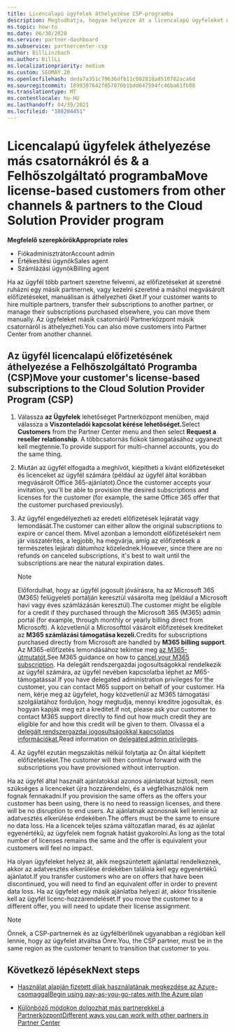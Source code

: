 ```yaml
---
title: Licencalapú ügyfelek áthelyezése CSP-programba
description: Megtudhatja, hogyan helyezze át a licencalapú ügyfeleket más csatornákról vagy egy másik partnerről a Felhőszolgáltató (CSP) programba a Partnerközpont.
ms.topic: how-to
ms.date: 06/30/2020
ms.service: partner-dashboard
ms.subservice: partnercenter-csp
author: BillLinzbach
ms.author: BillLi
ms.localizationpriority: medium
ms.custom: SEOMAY.20
ms.openlocfilehash: deda7a351c79636dfb11c002810a8510782aca6d
ms.sourcegitcommit: 1899307642f057070b1bdd647594fc46ba61fb08
ms.translationtype: MT
ms.contentlocale: hu-HU
ms.lasthandoff: 04/30/2021
ms.locfileid: "108284451"
---
```

# <a name="move-license-based-customers-from-other-channels--partners-to-the-cloud-solution-provider-program"></a><span data-ttu-id="e8378-103">Licencalapú ügyfelek áthelyezése más csatornákról és & a Felhőszolgáltató programba</span><span class="sxs-lookup"><span data-stu-id="e8378-103">Move license-based customers from other channels & partners to the Cloud Solution Provider program</span></span>

<span data-ttu-id="e8378-104">**Megfelelő szerepkörök**</span><span class="sxs-lookup"><span data-stu-id="e8378-104">**Appropriate roles**</span></span>

- <span data-ttu-id="e8378-105">Fiókadminisztrátor</span><span class="sxs-lookup"><span data-stu-id="e8378-105">Account admin</span></span>
- <span data-ttu-id="e8378-106">Értékesítési ügynök</span><span class="sxs-lookup"><span data-stu-id="e8378-106">Sales agent</span></span>
- <span data-ttu-id="e8378-107">Számlázási ügynök</span><span class="sxs-lookup"><span data-stu-id="e8378-107">Billing agent</span></span>

<span data-ttu-id="e8378-108">Ha az ügyfél több partnert szeretne felvenni, az előfizetéseket át szeretné ruházni egy másik partnernek, vagy kezelni szeretné a máshol megvásárolt előfizetéseket, manuálisan is áthelyezheti őket.</span><span class="sxs-lookup"><span data-stu-id="e8378-108">If your customer wants to hire multiple partners, transfer their subscriptions to another partner, or manage their subscriptions purchased elsewhere, you can move them manually.</span></span> <span data-ttu-id="e8378-109">Az ügyfeleket másik csatornáról Partnerközpont másik csatornáról is áthelyezheti.</span><span class="sxs-lookup"><span data-stu-id="e8378-109">You can also move customers into Partner Center from another channel.</span></span>

## <a name="move-your-customers-license-based-subscriptions-to-the-cloud-solution-provider-program-csp"></a><span data-ttu-id="e8378-110">Az ügyfél licencalapú előfizetésének áthelyezése a Felhőszolgáltató Programba (CSP)</span><span class="sxs-lookup"><span data-stu-id="e8378-110">Move your customer's license-based subscriptions to the Cloud Solution Provider Program (CSP)</span></span>

1. <span data-ttu-id="e8378-111">Válassza **az Ügyfelek** lehetőséget Partnerközpont menüben, majd válassza a **Viszonteladói kapcsolat kérése lehetőséget.**</span><span class="sxs-lookup"><span data-stu-id="e8378-111">Select **Customers** from the Partner Center menu and then select **Request a reseller relationship**.</span></span> <span data-ttu-id="e8378-112">A többcsatornás fiókok támogatásához ugyanezt kell megtennie.</span><span class="sxs-lookup"><span data-stu-id="e8378-112">To provide support for multi-channel accounts, you do the same thing.</span></span>

2. <span data-ttu-id="e8378-113">Miután az ügyfél elfogadta a meghívót, kiépítheti a kívánt előfizetéseket és licenceket az ügyfél számára (például az ügyfél által korábban megvásárolt Office 365-ajánlatot).</span><span class="sxs-lookup"><span data-stu-id="e8378-113">Once the customer accepts your invitation, you'll be able to provision the desired subscriptions and licenses for the customer (for example, the same Office 365 offer that the customer purchased previously).</span></span>

3. <span data-ttu-id="e8378-114">Az ügyfél engedélyezheti az eredeti előfizetések lejáratát vagy lemondását.</span><span class="sxs-lookup"><span data-stu-id="e8378-114">The customer can either allow the original subscriptions to expire or cancel them.</span></span> <span data-ttu-id="e8378-115">Mivel azonban a lemondott előfizetésekért nem jár visszatérítés, a legjobb, ha megvárja, amíg az előfizetések a természetes lejárati dátumhoz közelednek.</span><span class="sxs-lookup"><span data-stu-id="e8378-115">However, since there are no refunds on canceled subscriptions, it's best to wait until the  subscriptions are near the natural expiration dates.</span></span>


   >[!NOTE]
   ><span data-ttu-id="e8378-116">Előfordulhat, hogy az ügyfél jogosult jóváírásra, ha az Microsoft 365 (M365) felügyeleti portálján keresztül vásárolta meg (például a Microsoft havi vagy éves számlázásán keresztül).</span><span class="sxs-lookup"><span data-stu-id="e8378-116">The customer might be eligible for a credit if they purchased through the Microsoft 365 (M365) admin portal (for example, through monthly or yearly billing direct from Microsoft).</span></span> <span data-ttu-id="e8378-117">A közvetlenül a Microsofttól vásárolt előfizetések krediteket az **M365 számlázási támogatása kezeli.**</span><span class="sxs-lookup"><span data-stu-id="e8378-117">Credits for subscriptions purchased directly from Microsoft are handled by **M365 billing support**.</span></span> <span data-ttu-id="e8378-118">Az M365-előfizetés lemondásához tekintse meg [az M365-útmutatót.](/microsoft-365/commerce/subscriptions/cancel-your-subscription)</span><span class="sxs-lookup"><span data-stu-id="e8378-118">See M365 guidance on how to [cancel your M365 subscription](/microsoft-365/commerce/subscriptions/cancel-your-subscription).</span></span> <span data-ttu-id="e8378-119">Ha delegált rendszergazdai jogosultságokkal rendelkezik az ügyfél számára, az ügyfél nevében kapcsolatba léphet az M65-támogatással.</span><span class="sxs-lookup"><span data-stu-id="e8378-119">If you have delegated administration privileges for the customer, you can contact M65 support on behalf of your customer.</span></span> <span data-ttu-id="e8378-120">Ha nem, kérje meg az ügyfelet, hogy közvetlenül az M365 támogatási szolgálatához forduljon, hogy megtudja, mennyi kreditre jogosultak, és hogyan kapják meg ezt a kreditet.</span><span class="sxs-lookup"><span data-stu-id="e8378-120">If not, please ask your customer to contact M365 support directly to find out how much credit they are eligible for and how this credit will be given to them.</span></span> <span data-ttu-id="e8378-121">Olvassa el a [delegált rendszergazdai jogosultságokkal kapcsolatos információkat.](customers-revoke-admin-privileges.md)</span><span class="sxs-lookup"><span data-stu-id="e8378-121">Read information on [delegated admin privileges](customers-revoke-admin-privileges.md).</span></span>


4. <span data-ttu-id="e8378-122">Az ügyfél ezután megszakítás nélkül folytatja az Ön által kiépített előfizetéseket.</span><span class="sxs-lookup"><span data-stu-id="e8378-122">The customer will then continue forward with the subscriptions you have provisioned without interruption.</span></span>

<span data-ttu-id="e8378-123">Ha az ügyfél által használt ajánlatokkal azonos ajánlatokat biztosít, nem szükséges a licenceket újra hozzárendelni, és a végfelhasználók nem fognak fennakadni.</span><span class="sxs-lookup"><span data-stu-id="e8378-123">If you provision the same offers as the offers your customer has been using, there is no need to reassign licenses, and there will be no disruption to end users.</span></span> <span data-ttu-id="e8378-124">Az ajánlatnak azonosnak kell lennie az adatvesztés elkerülése érdekében.</span><span class="sxs-lookup"><span data-stu-id="e8378-124">The offers must be the same to ensure no data loss.</span></span> <span data-ttu-id="e8378-125">Ha a licencek teljes száma változatlan marad, és az ajánlat egyenértékű, az ügyfelek nem fognak hatást gyakorolni.</span><span class="sxs-lookup"><span data-stu-id="e8378-125">As long as the total number of licenses remains the same and the offer is equivalent your customers will feel no impact.</span></span>

<span data-ttu-id="e8378-126">Ha olyan ügyfeleket helyez át, akik megszüntetett ajánlattal rendelkeznek, akkor az adatvesztés elkerülése érdekében találnia kell egy egyenértékű ajánlatot.</span><span class="sxs-lookup"><span data-stu-id="e8378-126">If you transfer customers who are on offers that have been discontinued, you will need to find an equivalent offer in order to prevent data loss.</span></span> <span data-ttu-id="e8378-127">Ha az ügyfelet egy másik ajánlatba helyezi át, akkor frissítenie kell az ügyfél licenc-hozzárendelését.</span><span class="sxs-lookup"><span data-stu-id="e8378-127">If you move the customer to a different offer, you will need to update their license assignment.</span></span>

>[!NOTE]
> <span data-ttu-id="e8378-128">Önnek, a CSP-partnernek és az ügyfélbérlőnek ugyanabban a régióban kell lennie, hogy az ügyfelet átváltsa Önre.</span><span class="sxs-lookup"><span data-stu-id="e8378-128">You, the CSP partner, must be in the same region as the customer tenant to transition that customer to you.</span></span>

## <a name="next-steps"></a><span data-ttu-id="e8378-129">Következő lépések</span><span class="sxs-lookup"><span data-stu-id="e8378-129">Next steps</span></span>

- [<span data-ttu-id="e8378-130">Használat alapján fizetett díjak használatának megkezdése az Azure-csomaggal</span><span class="sxs-lookup"><span data-stu-id="e8378-130">Begin using pay-as-you-go-rates with the Azure plan</span></span>](azure-plan-get-started.md)
 

- [<span data-ttu-id="e8378-131">Különböző módokon dolgozhat más partnerekkel a Partnerközpont</span><span class="sxs-lookup"><span data-stu-id="e8378-131">Different ways you can work with other partners in Partner Center</span></span>](work-with-other-partners.md)